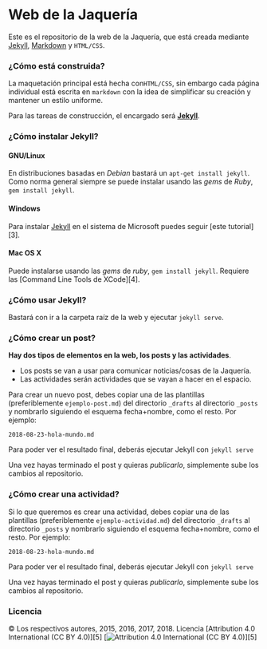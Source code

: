 # Web de la Jaquería

Este es el repositorio de la web de la Jaquería, que está creada mediante [Jekyll][1], [Markdown][2] y `HTML/CSS`.

### ¿Cómo está construida?

La maquetación principal está hecha con`HTML/CSS`, sin embargo cada página individual está escrita en `markdown` con la idea de simplificar su creación y mantener un estilo uniforme.

Para las tareas de construcción, el encargado será **[Jekyll][1]**.

### ¿Cómo instalar Jekyll?

#### GNU/Linux

En distribuciones basadas en _Debian_ bastará un `apt-get install jekyll`. Como norma general siempre se puede instalar usando las _gems_ de _Ruby_, `gem install jekyll`.

#### Windows

Para instalar [Jekyll][1] en el sistema de Microsoft puedes seguir [este tutorial][3].

#### Mac OS X

Puede instalarse usando las _gems_ de _ruby_, `gem install jekyll`. Requiere las [Command Line Tools de XCode][4].

### ¿Cómo usar Jekyll?

Bastará con ir a la carpeta raíz de la web y ejecutar `jekyll serve`.


### ¿Cómo crear un post?

**Hay dos tipos de elementos en la web, los posts y las actividades**.
* Los posts se van a usar para comunicar noticias/cosas de la Jaquería.
* Las actividades serán actividades que se vayan a hacer en el espacio.

Para crear un nuevo post, debes copiar una de las plantillas (preferiblemente `ejemplo-post.md`) del directorio `_drafts` al directorio `_posts` y nombrarlo siguiendo el esquema fecha+nombre, como el resto. Por ejemplo:

```
2018-08-23-hola-mundo.md
```

Para poder ver el resultado final, deberás ejecutar Jekyll con `jekyll serve`

Una vez hayas terminado el post y quieras _publicarlo_, simplemente sube los cambios al repositorio.

### ¿Cómo crear una actividad?

Si lo que queremos es crear una actividad, debes copiar una de las plantillas (preferiblemente `ejemplo-actividad.md`) del directorio `_drafts` al directorio `_posts` y nombrarlo siguiendo el esquema fecha+nombre, como el resto. Por ejemplo:

```
2018-08-23-hola-mundo.md
```

Para poder ver el resultado final, deberás ejecutar Jekyll con `jekyll serve`

Una vez hayas terminado el post y quieras _publicarlo_, simplemente sube los cambios al repositorio.

### Licencia

© Los respectivos autores, 2015, 2016, 2017, 2018.
Licencia [Attribution 4.0 International (CC BY 4.0)][5]
[![Attribution 4.0 International (CC BY 4.0)](http://i.creativecommons.org/l/by/4.0/88x31.png "Attribution 4.0 International (CC BY 4.0)")][5]

[1]: http://jekyllrb.com
[2]: http://es.wikipedia.org/wiki/Markdown
